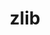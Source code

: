 ---
title: "zlib"
layout: cache
categories: [package, develop]
meta: {"versions": ["1.2.12", "1.2.8"], "compilers": ["clang@7.0.0", "gcc@6.5.0", "gcc@7.5.0", "gcc@8.4.0"]}
spec_files: 
 - spec-0.json
 - spec-1.json
 - spec-2.json
 - spec-3.json
 - spec-4.json
 - spec-5.json
 - spec-6.json
spec_names:
 - 'zlib@1.2.12%gcc@7.5.0+optimize+pic+shared patches=0d38234 arch=linux-ubuntu18.04-x86_64'
 - 'zlib@1.2.12%gcc@8.4.0+optimize+pic+shared patches=0d38234 arch=linux-ubuntu18.04-x86_64'
 - 'zlib@1.2.8%clang@7.0.0+optimize+pic+shared arch=linux-ubuntu18.04-x86_64'
 - 'zlib@1.2.12%gcc@6.5.0+optimize+pic+shared patches=0d38234 arch=linux-ubuntu18.04-x86_64'
 - 'zlib@1.2.8%gcc@7.5.0+optimize+pic+shared arch=linux-ubuntu18.04-x86_64'
 - 'zlib@1.2.8%gcc@7.5.0 cppflags="-O3" +optimize+pic+shared arch=linux-ubuntu18.04-x86_64'
 - 'zlib@1.2.12%clang@7.0.0+optimize+pic+shared patches=0d38234 arch=linux-ubuntu18.04-x86_64'
---